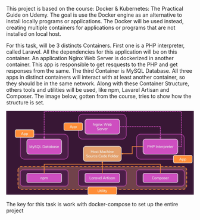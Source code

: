 This project is based on the course: Docker & Kubernetes: The Practical Guide on Udemy. The goal is use the Docker engine as an alternative to install locally programs or applications. The Docker will be used instead, creating multiple containers for applications or programs that are not installed on local host.

For this task, will be 3 distincts Containers. First one is a PHP interpreter, called Laravel. All the dependencies for this application will be on this container. An application Nginx Web Server is dockerized in another container. This app is responsible to get resquests to the PHP and get responses from the same. The third Container is MySQL Database. All three apps in distinct containers will interact with at least another container, so they should be in the same network. Along with these Container Structure, others tools and utilities will be used, like npm, Lavarel Artisan and Composer. The image below, gotten from the course, tries to show how the structure is set. 



![Alt text](image.png)

The key for this task is work with docker-compose to set up the entire project
